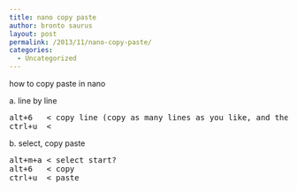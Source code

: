 ```yaml
---
title: nano copy paste
author: bronto saurus
layout: post
permalink: /2013/11/nano-copy-paste/
categories:
  - Uncategorized
---
```

how to copy paste in nano

a. line by line

<pre>alt+6   &lt; copy line (copy as many lines as you like, and they will be pasted in the order you copied them)
ctrl+u  &lt;
</pre>

b. select, copy paste

<pre>alt+m+a &lt; select start?
alt+6   &lt; copy
ctrl+u  &lt; paste
</pre>